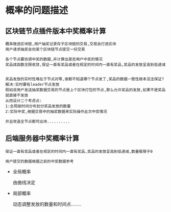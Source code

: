 # 概率的问题描述  


## 区块链节点插件版本中奖概率计算

```
概率做进区块链,用户抽奖记录存于区块链的交易,交易会打进区块
用户请求抽奖会向某个区块链节点提交一份交易

各个节点要协调中奖的数据,并计算出是否用户中奖的情况
奖品成函数无限收敛,保证一直有奖品或者在规定的时间内一直有奖品,奖品的发放呈高到低递减


奖品发放的实时性难在于节点对等,谁都不知道哪个节点发了,奖品的数据一致性根本没法保证?
解决:实时要有leader节点发放
假如说用户发送抽奖数据交易的节点是上个区块打包的节点,那么允许奖品的发放,如果不是奖品就直接不发放
从而设计二个考虑点:
1:全局按时间分布划分奖品发放的数量
2:实际中奖,根据交易中的抽奖数据来实际操作此次中奖情况

并且改造全节点都可出块..........
```

## 后端服务器中奖概率计算

```
保证一直有奖品或者在规定的时间内一直有奖品,奖品的发放呈高到低递减,数量极限于0

用户提交的数据根据之前的中奖数据参考
```

- 全局概率
    
    由曲线决定

- 局部概率
    
    动态调整发放的数量和时间点........
